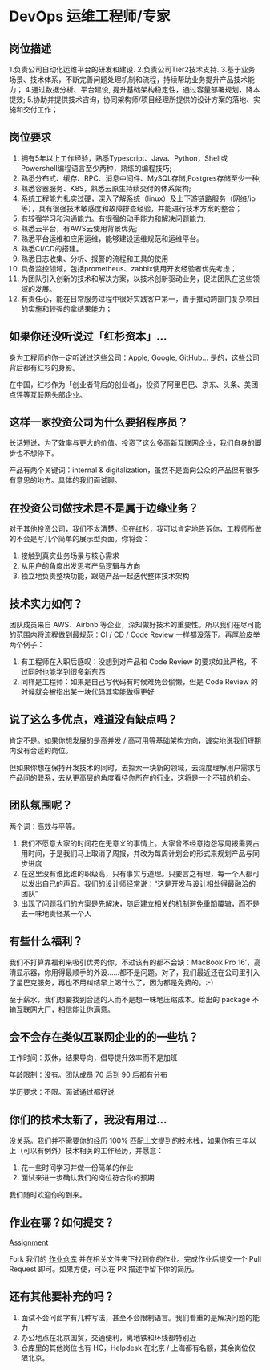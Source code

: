 # DevOps 运维工程师/专家


## 岗位描述
1.负责公司自动化运维平台的研发和建设.
2.负责公司Tier2技术支持.
3.基于业务场景、技术体系，不断完善问题处理机制和流程，持续帮助业务提升产品技术能力；
4.通过数据分析、平台建设, 提升基础架构稳定性，通过容量部署规划，降本提效;
5.协助并提供技术咨询，协同架构师/项目经理所提供的设计方案的落地、实施和交付工作；


## 岗位要求
1. 拥有5年以上工作经验，熟悉Typescript、Java、Python，Shell或Powershell编程语言至少两种，熟练的编程技巧;
2. 熟悉分布式、缓存、RPC、消息中间件、MySQL存储,Postgres存储至少一种;
3. 熟悉容器服务、K8S，熟悉云原生持续交付的体系架构;
4. 系统工程能力扎实过硬，深入了解系统（linux）及上下游链路服务（网络/io等），具有很强技术敏感度和故障排查经验，并能进行技术方案的整合；
5. 有较强学习和沟通能力。有很强的动手能力和解决问题能力;
6. 熟悉云平台，有AWS云使用背景优先;
7. 熟悉平台运维和应用运维，能够建设运维规范和运维平台。
8. 熟悉CI/CD的搭建。
9. 熟悉日志收集、分析、报警的流程和工具的使用
10. 具备监控领域，包括prometheus、zabbix使用开发经验者优先考虑；
11. 为团队引入创新的技术和解决方案，以技术创新驱动业务，促进团队在这些领域的发展。
12. 有责任心，能在日常服务过程中很好实践客户第一，善于推动跨部门复杂项目的实施和较强的拿结果能力；



## 如果你还没听说过「红杉资本」...

身为工程师的你一定听说过这些公司：Apple, Google, GitHub... 是的，这些公司背后都有红杉的身影。

在中国，红杉作为「创业者背后的创业者」，投资了阿里巴巴、京东、头条、美团点评等互联网头部企业。

## 这样一家投资公司为什么要招程序员？

长话短说，为了效率与更大的价值。投资了这么多高新互联网企业，我们自身的脚步也不想停下。

产品有两个关键词：internal & digitalization，虽然不是面向公众的产品但有很多有意思的地方。具体的我们面试聊。

## 在投资公司做技术是不是属于边缘业务？

对于其他投资公司，我们不太清楚。但在红杉，我可以肯定地告诉你，工程师所做的不会是写几个简单的展示型页面。你将会：

1. 接触到真实业务场景与核心需求
2. 从用户的角度出发思考产品逻辑与方向
3. 独立地负责整块功能，跟随产品一起迭代整体技术架构


## 技术实力如何？

团队成员来自 AWS、Airbnb 等企业，深知做好技术的重要性。所以我们在尽可能的范围内将流程做到最规范：CI / CD / Code Review 一样都没落下。再厚脸皮举两个例子：

1. 有工程师在入职后感叹：没想到对产品和 Code Review 的要求如此严格，不过同时也能学到很多新东西
2. 同样是工程师：如果是自己写代码有时候难免会偷懒，但是 Code Review 的时候就会被指出某一块代码其实能做得更好

## 说了这么多优点，难道没有缺点吗？

肯定不是。如果你想发展的是高并发 / 高可用等基础架构方向，诚实地说我们短期内没有合适的岗位。

但如果你想在保持开发技术的同时，去探索一块新的领域，去深度理解用户需求与产品间的联系，去从更高层的角度看待你所在的行业，这将是一个不错的机会。

## 团队氛围呢？

两个词：高效与平等。

1. 我们不愿意大家的时间花在无意义的事情上。大家曾不经意抱怨写周报需要占用时间，于是我们马上取消了周报，并改为每周计划会的形式来规划产品与同步进度
2. 在这里没有谁比谁的职级高，只有事实与道理。只要言之有理，每一个人都可以发出自己的声音。我们的设计师经常说：“这是开发与设计相处得最融洽的团队”
3. 出现了问题我们的方案是先解决，随后建立相关的机制避免重蹈覆辙，而不是去一味地责怪某一个人

## 有些什么福利？

我们不打算靠福利来吸引优秀的你，不过该有的都不会缺：MacBook Pro 16’，高清显示器，你用得最顺手的外设……都不是问题。对了，我们最近还在公司里引入了星巴克服务，再也不用纠结早上喝什么了，因为都是免费的。:-)

至于薪水，我们想要找到合适的人而不是想一味地压缩成本。给出的 package 不输互联网大厂，相信能让你满意。

## 会不会存在类似互联网企业的的一些坑？

工作时间：双休，结果导向，倡导提升效率而不是加班

年龄限制：没有。团队成员 70 后到 90 后都有分布

学历要求：不限。面试通过都好说

## 你们的技术太新了，我没有用过...

没关系。我们并不需要你的经历 100% 匹配上文提到的技术栈，如果你有三年以上（可以有例外）技术相关的工作经历，并愿意：

1. 花一些时间学习并做一份简单的作业
2. 面试来进一步确认我们的岗位符合你的预期

我们随时欢迎你的到来。

## 作业在哪？如何提交？

[Assignment](./dev-ops/README.md)

Fork 我们的 [作业仓库](https://github.com/scdt-china/interview-assignments) 并在相关文件夹下找到你的作业。完成作业后提交一个 Pull Request 即可。如果方便，可以在 PR 描述中留下你的简历。

## 还有其他要补充的吗？

1. 面试不会问茴字有几种写法，甚至不会限制语言。我们看重的是解决问题的能力
2. 办公地点在北京国贸，交通便利，离地铁和环线都特别近
3. 仓库里的其他岗位也有 HC，Helpdesk 在北京 / 上海都有名额，其余岗位仅限北京。

